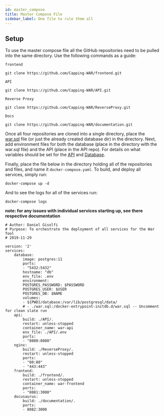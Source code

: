 ```yaml
---
id: master_compose
title: Master Compose File
sidebar_label: One file to rule them all
---
```


## Setup 
To use the master compose file all the GitHub repositories need to be pulled into the same directory. Use the following commands as a guide:

`frontend`
```
git clone https://github.com/Capping-WAR/frontend.git
```

`API`
```
git clone https://github.com/Capping-WAR/API.git
```

`Reverse Proxy`
```
git clone https://github.com/Capping-WAR/ReverseProxy.git
```

`Docs`
``` 
git clone https://github.com/Capping-WAR/documentation.git
```

Once all four repositories are cloned into a single directory, place the [war.sql](https://github.com/Capping-WAR/API/blob/master/database/war.sql) file (or just the already created database dir) in the directory. Next, add environment files for both the database (place in the directory with the war.sql file) and the API (place in the API repo). For details on what variables should be set for the [API](/docs/war_api) and [Database](/docs/database).

Finally, place the file below in the directory holding all of the repositories and files, and name it `docker-compose.yaml`. To build, and deploy all services, simply run:

```
docker-compose up -d
```

And to see the logs for all of the services run:

```
docker-compose logs
```

**note: for any issues with individual services starting up, see there respective documentation**

```
# Author: Daniel Gisolfi
# Purpose: To orchestrate the deployment of all services for the War Tool
# 2019-11-29

version: '2'
services:
    database:
        image: postgres:11
        ports:
        - "5432:5432"
        hostname: "db"
        env_file: .env
        environment:
        POSTGRES_PASSWORD: $PASSWORD
        POSTGRES_USER: $USER
        POSTGRES_DB: $NAME
        volumes:
        - ${PWD}/database:/var/lib/postgresql/data/
        # - ./war.sql:/docker-entrypoint-initdb.d/war.sql -- Uncomment for clean slate run
    api:
        build: ./API/.
        restart: unless-stopped
        container_name: war-api
        env_file: ./API/.env
        ports:
        - "8080:8080"
    nginx:
        build: ./ReverseProxy/.
        restart: unless-stopped
        ports:
        - "80:80"
        - "443:443" 
    frontend:
        build: ./frontend/.
        restart: unless-stopped
        container_name: war-frontend
        ports:
        - "8081:3000"
    docusaurus:
        build: ./documentation/.
        ports:
        - 8082:3000
```